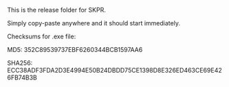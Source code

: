 This is the release folder for SKPR.

Simply copy-paste anywhere and it should start immediately.

Checksums for .exe file:

MD5: 352C89539737EBF6260344BCB1597AA6

SHA256: ECC38ADF3FDA2D3E4994E50B24DBDD75CE1398D8E326ED463CE69E426FB74B3B